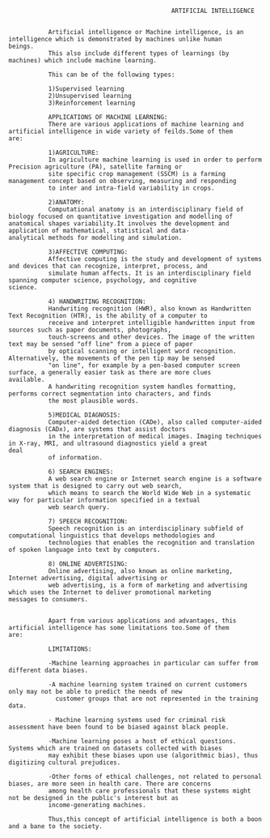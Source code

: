                                                  ARTIFICIAL INTELLIGENCE
	                                                        
	           
	           Artificial intelligence or Machine intelligence, is an intelligence which is demonstrated by machines unlike human                       beings.
	           This also include different types of learnings (by machines) which include machine learning.
	           
	           This can be of the following types:
	           
	           1)Supervised learning
	           2)Unsupervised learning
	           3)Reinforcement learning
	           
	           APPLICATIONS OF MACHINE LEARNING:
	           There are various applications of machine learning and artificial intelligence in wide variety of feilds.Some of them                       are:
	           
	           1)AGRICULTURE:
	           In agriculture machine learning is used in order to perform Precision agriculture (PA), satellite farming or
	           site specific crop management (SSCM) is a farming management concept based on observing, measuring and responding
	           to inter and intra-field variability in crops.
	           
	           2)ANATOMY:
	           Computational anatomy is an interdisciplinary field of biology focused on quantitative investigation and modelling of                     anatomical shapes variability.It involves the development and application of mathematical, statistical and data-                        analytical methods for modelling and simulation.
	           
	           3)AFFECTIVE COMPUTING:
	           Affective computing is the study and development of systems and devices that can recognize, interpret, process, and
	           simulate human affects. It is an interdisciplinary field spanning computer science, psychology, and cognitive                             science.
	           
	           4) HANDWRITING RECOGNITION:
	           Handwriting recognition (HWR), also known as Handwritten Text Recognition (HTR), is the ability of a computer to 
	           receive and interpret intelligible handwritten input from sources such as paper documents, photographs, 
	           touch-screens and other devices. The image of the written text may be sensed "off line" from a piece of paper 
	           by optical scanning or intelligent word recognition. Alternatively, the movements of the pen tip may be sensed 
	           "on line", for example by a pen-based computer screen surface, a generally easier task as there are more clues                            available. 
	           A handwriting recognition system handles formatting, performs correct segmentation into characters, and finds 
	           the most plausible words.
	           
	           5)MEDICAL DIAGNOSIS:
	           Computer-aided detection (CADe), also called computer-aided diagnosis (CADx), are systems that assist doctors
	           in the interpretation of medical images. Imaging techniques in X-ray, MRI, and ultrasound diagnostics yield a great                      deal 
	           of information.
	           
	           6) SEARCH ENGINES:
	           A web search engine or Internet search engine is a software system that is designed to carry out web search, 
	           which means to search the World Wide Web in a systematic way for particular information specified in a textual
	           web search query.
	           
	           7) SPEECH RECOGNITION:
	           Speech recognition is an interdisciplinary subfield of computational linguistics that develops methodologies and 
	           technologies that enables the recognition and translation of spoken language into text by computers.            
	           
	           8) ONLINE ADVERTISING:
	           Online advertising, also known as online marketing, Internet advertising, digital advertising or 
	           web advertising, is a form of marketing and advertising which uses the Internet to deliver promotional marketing                          messages to consumers.
	           
	           
	           Apart from various applications and advantages, this artificial intelligence has some limitations too.Some of them                          are:
	           
	           LIMITATIONS:
	           
	           -Machine learning approaches in particular can suffer from different data biases.
	           
	           -A machine learning system trained on current customers only may not be able to predict the needs of new
	             customer groups that are not represented in the training data.
	             
	           - Machine learning systems used for criminal risk assessment have been found to be biased against black people.
	           
	           -Machine learning poses a host of ethical questions. Systems which are trained on datasets collected with biases
	           may exhibit these biases upon use (algorithmic bias), thus digitizing cultural prejudices.
	           
	           -Other forms of ethical challenges, not related to personal biases, are more seen in health care. There are concerns 
	           among health care professionals that these systems might not be designed in the public's interest but as 
	           income-generating machines. 
	           
	           Thus,this concept of artificial intelligence is both a boon and a bane to the society.

